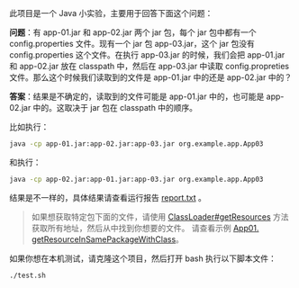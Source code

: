 此项目是一个 Java 小实验，主要用于回答下面这个问题：

**问题**：有 app-01.jar 和 app-02.jar 两个 jar 包，每个 jar 包中都有一个 config.properties 文件。现有一个 jar 包 app-03.jar，这个 jar 包没有 config.properties 这个文件。在执行 app-03.jar 的时候，我们会把 app-01.jar 和 app-02.jar 放在 classpath 中，然后在 app-03.jar 中读取 config.propreties 文件。那么这个时候我们读取到的文件是 app-01.jar 中的还是 app-02.jar 中的？

**答案**：结果是不确定的，读取到的文件可能是 app-01.jar 中的，也可能是 app-02.jar 中的。这取决于 jar 包在 classpath 中的顺序。

比如执行：

```bash
java -cp app-01.jar:app-02.jar:app-03.jar org.example.app.App03
```

和执行：

```bash
java -cp app-02.jar:app-01.jar:app-03.jar org.example.app.App03
```

结果是不一样的，具体结果请查看运行报告 [report.txt](./report.txt) 。

> 如果想获取特定包下面的文件，请使用 [ClassLoader#getResources](1) 方法获取所有地址，然后从中找到你想要的文件。
> 请查看示例 [App01. getResourceInSamePackageWithClass](2)。


[1]: https://docs.oracle.com/javase/8/docs/api/java/lang/ClassLoader.html#getResources-java.lang.String-
[2]: https://github.com/john-yuan/demo-resources/blob/master/code/app-01/src/org/example/app/App01.java#L28

如果你想在本机测试，请克隆这个项目，然后打开 bash 执行以下脚本文件：

```bash
./test.sh
```
